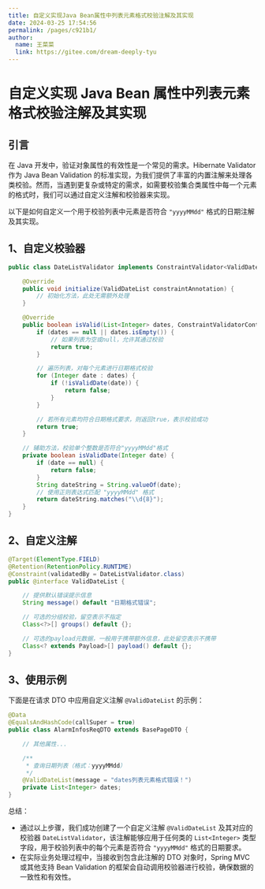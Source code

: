 ```yaml
---
title: 自定义实现Java Bean属性中列表元素格式校验注解及其实现
date: 2024-03-25 17:54:56
permalink: /pages/c921b1/
author: 
  name: 王菜菜
  link: https://gitee.com/dream-deeply-tyu
---
```

# 自定义实现 Java Bean 属性中列表元素格式校验注解及其实现

## 引言

在 Java 开发中，验证对象属性的有效性是一个常见的需求。Hibernate Validator 作为 Java Bean Validation 的标准实现，为我们提供了丰富的内置注解来处理各类校验。然而，当遇到更复杂或特定的需求，如需要校验集合类属性中每一个元素的格式时，我们可以通过自定义注解和校验器来实现。

以下是如何自定义一个用于校验列表中元素是否符合 `"yyyyMMdd"` 格式的日期注解及其实现。



## 1、自定义校验器

```java
public class DateListValidator implements ConstraintValidator<ValidDateList, List<Integer>> {

    @Override
    public void initialize(ValidDateList constraintAnnotation) {
        // 初始化方法，此处无需额外处理
    }

    @Override
    public boolean isValid(List<Integer> dates, ConstraintValidatorContext constraintValidatorContext) {
        if (dates == null || dates.isEmpty()) {
            // 如果列表为空或null，允许其通过校验
            return true;
        }

        // 遍历列表，对每个元素进行日期格式校验
        for (Integer date : dates) {
            if (!isValidDate(date)) {
                return false;
            }
        }

        // 若所有元素均符合日期格式要求，则返回true，表示校验成功
        return true;
    }

    // 辅助方法，校验单个整数是否符合"yyyyMMdd"格式
    private boolean isValidDate(Integer date) {
        if (date == null) {
            return false;
        }
        String dateString = String.valueOf(date);
        // 使用正则表达式匹配 "yyyyMMdd" 格式
        return dateString.matches("\\d{8}");
    }
}
```



## 2、自定义注解

```java
@Target(ElementType.FIELD)
@Retention(RetentionPolicy.RUNTIME)
@Constraint(validatedBy = DateListValidator.class)
public @interface ValidDateList {

    // 提供默认错误提示信息
    String message() default "日期格式错误";

    // 可选的分组校验，留空表示不指定
    Class<?>[] groups() default {};

    // 可选的payload元数据，一般用于携带额外信息，此处留空表示不携带
    Class<? extends Payload>[] payload() default {};
}
```



## 3、使用示例

下面是在请求 DTO 中应用自定义注解 `@ValidDateList` 的示例：

```java
@Data
@EqualsAndHashCode(callSuper = true)
public class AlarmInfosReqDTO extends BasePageDTO {

    // 其他属性...

    /**
     * 查询日期列表（格式：yyyyMMdd）
     */
    @ValidDateList(message = "dates列表元素格式错误！")
    private List<Integer> dates;
}
```



总结：

- 通过以上步骤，我们成功创建了一个自定义注解 `@ValidDateList` 及其对应的校验器 `DateListValidator`，该注解能够应用于任何类的 `List<Integer>` 类型字段，用于校验列表中的每个元素是否符合 `"yyyyMMdd"` 格式的日期要求。
- 在实际业务处理过程中，当接收到包含此注解的 DTO 对象时，Spring MVC 或其他支持 Bean Validation 的框架会自动调用校验器进行校验，确保数据的一致性和有效性。